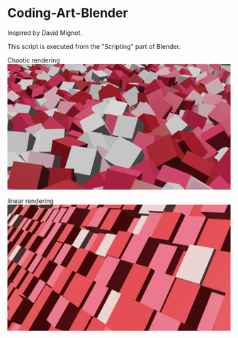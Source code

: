 # Coding-Art-Blender
Inspired by David Mignot.

This script is executed from the "Scripting" part of Blender.

Chaotic rendering
![Capture](Chaos.png)

linear rendering
![Capture](Linear.png)
